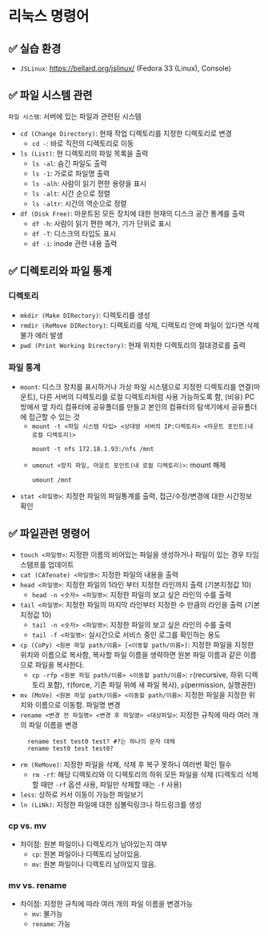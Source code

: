 # 리눅스 명령어

## ✅ 실습 환경
- `JSLinux`: https://bellard.org/jslinux/ (Fedora 33 (Linux), Console)

## ✅ 파일 시스템 관련
`파일 시스템`: 서버에 있는 파일과 관련된 시스템
- `cd (Change Directory)`: 현재 작업 디렉토리를 지정한 디렉토리로 변경
  - `cd -`: 바로 직전의 디렉토리로 이동
- `ls (List)`: 현 디렉토리의 파일 목록을 출력
  - `ls -al`: 숨긴 파일도 출력
  - `ls -1`: 가로로 파일명 출력
  - `ls -alh`: 사람이 읽기 편한 용량을 표시
  - `ls -alt`: 시간 순으로 정렬
  - `ls -altr`: 시간의 역순으로 정렬
- `df (Disk Free)`: 마운트된 모든 장치에 대한 현재의 디스크 공간 통계를 출력
  - `df -h`: 사람이 읽기 편한 메가, 기가 단위로 표시
  - `df -T`: 디스크의 타입도 표시
  - `df -i`: inode 관련 내용 출력
    
## ✅ 디렉토리와 파일 통계
### 디렉토리
- `mkdir (Make DIRectory)`: 디렉토리를 생성
- `rmdir (ReMove DIRectory)`: 디렉토리를 삭제, 디렉토리 안에 파일이 있다면 삭제 불가 에러 발생
- `pwd (Print Working Directory)`: 현재 위치한 디렉토리의 절대경로를 출력
### 파일 통계
- `mount`: 디스크 장치를 표시하거나 가상 파일 시스템으로 지정한 디렉토리를 연결(마운트), 다른 서버의 디렉토리를 로컬 디렉토리처럼 사용 가능하도록 함,
(비유) PC 방에서 옆 자리 컴퓨터에 공유폴더를 만들고 본인의 컴퓨터의 탐색기에서 공유폴더에 접근할 수 있는 것
  - `mount -t <파일 시스템 타입> <상대방 서버의 IP:디렉토리> <마운트 포인트(내 로컬 디렉토리)>`
    ```shell
    mount -t nfs 172.18.1.93:/nfs /mnt
    ```
  - `umonut <장치 파일, 마운트 포인트(내 로컬 디렉토리)>`: mount 해제
      ```shell
    umount /mnt
    ```
- `stat <파일명>`: 지정한 파일의 파일통계를 출력, 접근/수정/변경에 대한 시간정보 확인

## ✅ 파일관련 명령어
- `touch <파일명>`: 지정한 이름의 비어있는 파일을 생성하거나 파일이 있는 경우 타임스탬프를 업데이트
- `cat (CATenate) <파일명>`: 지정한 파일의 내용을 출력
- `head <파일명>`: 지정한 파일의 1라인 부터 지정한 라인까지 출력 (기본지정값 10)
  - `head -n <숫자> <파일명>`: 지정한 파일의 보고 싶은 라인의 수를 출력
- `tail <파일명>`: 지정한 파일의 마지막 라인부터 지정한 수 만큼의 라인을 출력 (기본지정값 10)
  - `tail -n <숫자> <파일명>`: 지정한 파일의 보고 싶은 라인의 수를 출력
  - `tail -f <파일명>`: 실시간으로 서비스 중인 로그를 확인하는 용도
- `cp (CoPy) <원본 파일 path/이름> [<이동할 path/이름>]`: 지정한 파일을 지정한 위치와 이름으로 복사함, 복사할 파일 이름을 생략하면 원본 파일 이름과 같은 이름으로 파일을 복사한다.    
  - `cp -rfp <원본 파일 path/이름> <이동할 path/이름>`: `r`(recursive, 하위 디렉토리 포함), `f`(force, 기존 파일 위에 새 파일 복사), `p`(permission, 실행권한)
- `mv (MoVe) <원본 파일 path/이름> <이동할 path/이름>`: 지정한 파일을 지정한 위치와 이름으로 이동함. 파일명 변경
- `rename <변경 전 파일명> <변경 후 파일명> <대상파일>`: 지정한 규칙에 따라 여러 개의 파일 이름을 변경
  ```shell
    rename test test0 test? #?는 하나의 문자 대체
    rename test0 test test0?
  ```
- `rm (ReMove)`: 지정한 파일을 삭제, 삭제 후 복구 못하니 여러번 확인 필수
  - `rm -rf`: 해당 디렉토리와 이 디렉토리의 하위 모든 파일을 삭제 (디렉토리 삭제할 때만 `-rf` 옵션 사용, 파일만 삭제할 때는 `-f` 사용)
- `less`: 상하로 커서 이동이 가능한 파일보기
- `ln (LiNk)`: 지정한 파일에 대한 심볼릭링크나 하드링크를 생성

### cp vs. mv
- 차이점: 원본 파일이나 디렉토리가 남아있는지 여부
  - `cp`: 원본 파일이나 디렉토리 남아있음.
  - `mv`: 원본 파일이나 디렉토리 남아있지 않음.
  
### mv vs. rename
- 차이점: 지정한 규칙에 따라 여러 개의 파일 이름을 변경가능
  - `mv`: 불가능
  - `rename`: 가능
  